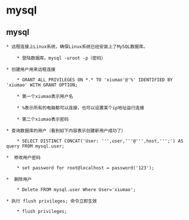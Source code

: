 # mysql


## mysql

    * 远程连接上Linux系统，确保Linux系统已经安装上了MySQL数据库。

        * 登陆数据库。mysql -uroot -p（密码）

    * 创建用户用来远程连接

        * GRANT ALL PRIVILEGES ON *.* TO 'xiumao'@'%' IDENTIFIED BY 'xiumao' WITH GRANT OPTION;        

        * 第一个xiumao表示用户名

        * %表示所有的电脑都可以连接，也可以设置某个ip地址运行连接

        * 第二个xiumao表示密码

    * 查询数据库的用户（看到如下内容表示创建新用户成功了）

        * SELECT DISTINCT CONCAT('User: ''',user,'''@''',host,''';') AS query FROM mysql.user;

    *  修改用户密码

        * set password for root@localhost = password('123');

    *  删除用户

        * Delete FROM mysql.user Where User='xiumao';

    * 执行 flush privileges; 命令立即生效

        * flush privileges;
